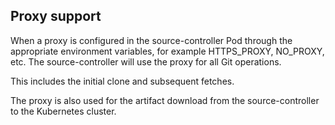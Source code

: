 ## Proxy support

When a proxy is configured in the source-controller Pod through the appropriate environment variables, for example HTTPS_PROXY, NO_PROXY, etc. The source-controller will use the proxy for all Git operations. 

This includes the initial clone and subsequent fetches. 

The proxy is also used for the artifact download from the source-controller to the Kubernetes cluster.